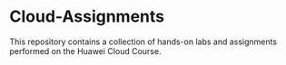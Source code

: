 # Cloud-Assignments
This repository contains a collection of hands-on labs and assignments performed on the Huawei Cloud Course. 
